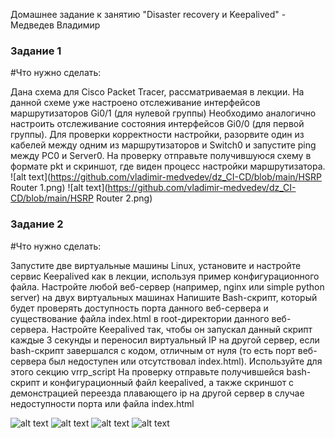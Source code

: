  Домашнее задание к занятию "Disaster recovery и Keepalived" - Медведев Владимир


### Задание 1

#Что нужно сделать:

Дана схема для Cisco Packet Tracer, рассматриваемая в лекции.
На данной схеме уже настроено отслеживание интерфейсов маршрутизаторов Gi0/1 (для нулевой группы)
Необходимо аналогично настроить отслеживание состояния интерфейсов Gi0/0 (для первой группы).
Для проверки корректности настройки, разорвите один из кабелей между одним из маршрутизаторов и Switch0 и запустите ping между PC0 и Server0.
На проверку отправьте получившуюся схему в формате pkt и скриншот, где виден процесс настройки маршрутизатора.
![alt text](https://github.com/vladimir-medvedev/dz_CI-CD/blob/main/HSRP Router 1.png)
![alt text](https://github.com/vladimir-medvedev/dz_CI-CD/blob/main/HSRP Router 2.png)

### Задание 2

#Что нужно сделать:

Запустите две виртуальные машины Linux, установите и настройте сервис Keepalived как в лекции, используя пример конфигурационного файла.
Настройте любой веб-сервер (например, nginx или simple python server) на двух виртуальных машинах
Напишите Bash-скрипт, который будет проверять доступность порта данного веб-сервера и существование файла index.html в root-директории данного веб-сервера.
Настройте Keepalived так, чтобы он запускал данный скрипт каждые 3 секунды и переносил виртуальный IP на другой сервер, если bash-скрипт завершался с кодом, отличным от нуля (то есть порт веб-сервера был недоступен или отсутствовал index.html). Используйте для этого секцию vrrp_script
На проверку отправьте получившейся bash-скрипт и конфигурационный файл keepalived, а также скриншот с демонстрацией переезда плавающего ip на другой сервер в случае недоступности порта или файла index.html

![alt text](https://github.com/vladimir-medvedev/dz_CI-CD/blob/main/script.png)
![alt text](https://github.com/vladimir-medvedev/dz_CI-CD/blob/main/keep1.png)
![alt text](https://github.com/vladimir-medvedev/dz_CI-CD/blob/main/keep2.png)
![alt text](https://github.com/vladimir-medvedev/dz_CI-CD/blob/main/keep3.png)
